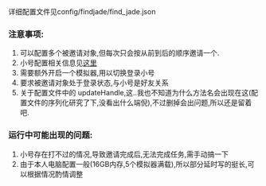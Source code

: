 详细配置文件见config/findjade/find_jade.json


### **注意事项:**

1. 可以配置多个被邀请对象,但每次只会按从前到后的顺序邀请一个.
2. 小号配置相关信息见[这里](../../tasks/Component/SwitchAccount/README.md)
3. 需要额外开启一个模拟器,用以切换登录小号
4. 要求被邀请对象处于登录状态,与小号是好友关系
5. 关于配置文件中的 updateHandle,这..我也不知道为什么方法名会出现在这(配置文件的序列化研究了下,没看出什么端倪),不过删掉会出问题,所以还是留着吧.

### **运行中可能出现的问题:**
1. 小号存在打不过的情况,导致邀请完成后,无法完成任务,需手动搞一下 
2. 由于本人电脑配置一般(16GB内存,5个模拟器满载),所以部分延时写的挺长,可以根据情况酌情调整
